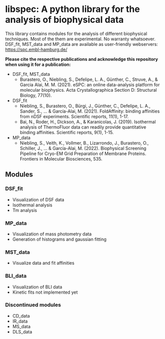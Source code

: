 # libspec: A python library for the analysis of biophysical data

This library contains modules for the analysis of different biophysical techniques. Most of the them are experimental. No warranty whatsoever.
DSF_fit, MST_data and MP_data are available as user-friendly webservers: https://spc.embl-hamburg.de/

**Please cite the respective publications and acknowledge this repository when using it for a publication:**
* DSF_fit, MST_data
  * Burastero, O., Niebling, S., Defelipe, L. A., Günther, C., Struve, A., & Garcia Alai, M. M. (2021). eSPC: an online data-analysis platform for molecular biophysics. Acta Crystallographica Section D: Structural Biology, 77(10).
* DSF_fit
  * Niebling, S., Burastero, O., Bürgi, J., Günther, C., Defelipe, L. A., Sander, S., ... & García-Alai, M. (2021). FoldAffinity: binding affinities from nDSF experiments. Scientific reports, 11(1), 1-17.
  * Bai, N., Roder, H., Dickson, A., & Karanicolas, J. (2019). Isothermal analysis of ThermoFluor data can readily provide quantitative binding affinities. Scientific reports, 9(1), 1-15.
* MP_data
  * Niebling, S., Veith, K., Vollmer, B., Lizarrondo, J., Burastero, O., Schiller, J., ... & García-Alai, M. (2022). Biophysical Screening Pipeline for Cryo-EM Grid Preparation of Membrane Proteins. Frontiers in Molecular Biosciences, 535.

## Modules

### DSF_fit
 * Visualization of DSF data
 * Isothermal analysis
 * Tm analysis

### MP_data
 * Visualization of mass photometry data
 * Generation of histograms and gaussian fitting

### MST_data
* Visualize data and fit affinities

### BLI_data
* Visualization of BLI data
* Kinetic fits not implemented yet

### Discontinued modules

* CD_data
* IR_data
* MS_data
* DLS_data

